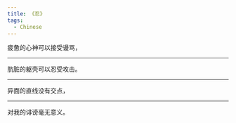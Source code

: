 ```yaml
---
title: 《忍》
tags:
  - Chinese
---
```


疲惫的心神可以接受谩骂，

---

肮脏的躯壳可以忍受攻击。

---

异面的直线没有交点，

---

对我的诽谤毫无意义。